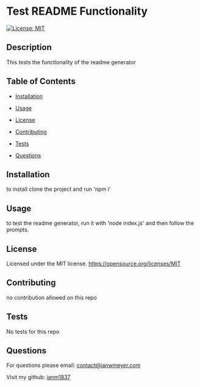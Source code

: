 # Test README Functionality

[![License: MIT](https://img.shields.io/badge/License-MIT-yellow.svg)](https://opensource.org/licenses/MIT)

## Description

This tests the functionality of the readme generator

## Table of Contents

* [Installation](#installation)

* [Usage](#usage)

* [License](#license)

* [Contributing](#contributing)

* [Tests](#tests)

* [Questions](#questions)

## Installation

to install clone the project and run 'npm i'

## Usage

to test the readme generator, run it with 'node index.js' and then follow the prompts.

## License

Licensed under the MIT license.
https://opensource.org/licenses/MIT

## Contributing

no contribution allowed on this repo

## Tests

No tests for this repo

## Questions

For questions please email: contact@ianwmeyer.com

Visit my github: [ianm1837](https://www.github.com/ianm1837)

